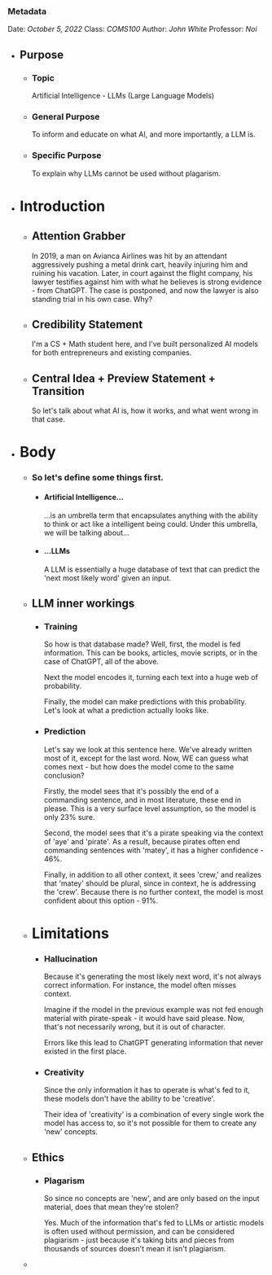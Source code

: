 ### Metadata
Date: *October 5, 2022*
Class: *COMS100*
Author: *John White*
Professor: *Noi*
- ## Purpose
	- ### Topic
	  Artificial Intelligence - LLMs (Large Language Models)
	- ### General Purpose
	  To inform and educate on what AI, and more importantly, a LLM is.
	- ### Specific Purpose
	  To explain why LLMs cannot be used without plagarism.
- # Introduction
	- ## Attention Grabber
	  In 2019, a man on Avianca Airlines was hit by an attendant aggressively pushing a metal drink cart, heavily injuring him and ruining his vacation. Later, in court against the flight company, his lawyer testifies against him with what he believes is strong evidence - from ChatGPT. The case is postponed, and now the lawyer is also standing trial in his own case. Why?
	- ## Credibility Statement
	  I'm a CS + Math student here, and I've built personalized AI models for both entrepreneurs and existing companies.
	- ## Central Idea + Preview Statement + Transition
	  So let's talk about what AI is, how it works, and what went wrong in that case.
- # Body
	- ### So let's define some things first.
		- #### Artificial Intelligence...
		  ...is an umbrella term that encapsulates anything with the ability to think or act like a intelligent being could. Under this umbrella, we will be talking about...
		- #### ...LLMs
		  A LLM is essentially a huge database of text that can predict the 'next most likely word' given an input.
	- ## LLM inner workings
		- ### Training
		  So how is that database made? Well, first, the model is fed information. This can be books, articles, movie scripts, or in the case of ChatGPT, all of the above.
		  
		  Next the model encodes it, turning each text into a huge web of probability.
		  
		  Finally, the model can make predictions with this probability. Let's look at what a prediction actually looks like.
		- ### Prediction
		  Let's say we look at this sentence here. We've already written most of it, except for the last word. Now, WE can guess what comes next - but how does the model come to the same conclusion?
		  
		  Firstly, the model sees that it's possibly the end of a commanding sentence, and in most literature, these end in please. This is a very surface level assumption, so the model is only 23% sure.
		  
		  Second, the model sees that it's a pirate speaking via the context of 'aye' and 'pirate'. As a result, because pirates often end commanding sentences with 'matey', it has a higher confidence - 46%. 
		  
		  Finally, in addition to all other context, it sees 'crew,' and realizes that 'matey' should be plural, since in context, he is addressing the 'crew'. Because there is no further context, the model is most confident about this option - 91%.
	- # Limitations
		- ### Hallucination
		  Because it's generating the most likely next word, it's not always correct information. For instance, the model often misses context. 
		  
		  Imagine if the model in the previous example was not fed enough material with pirate-speak - it would have said please. Now, that's not necessarily wrong, but it is out of character. 
		  
		  Errors like this lead to ChatGPT generating information that never existed in the first place.
		- ### Creativity
		  Since the only information it has to operate is what's fed to it, these models don't have the ability to be 'creative'.
		  
		  Their idea of 'creativity' is a combination of every single work the model has access to, so it's not possible for them to create any 'new' concepts.
	- ## Ethics
		- ### Plagarism
		  So since no concepts are 'new', and are only based on the input material, does that mean they're stolen? 
		  
		  Yes. Much of the information that's fed to LLMs or artistic models is often used without permission, and can be considered plagiarism - just because it's taking bits and pieces from thousands of sources doesn't mean it isn't plagiarism.
	-